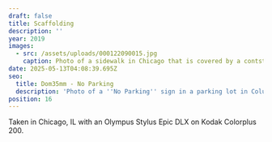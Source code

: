 ```yaml
---
draft: false
title: Scaffolding
description: ''
year: 2019
images:
  - src: /assets/uploads/000122090015.jpg
    caption: Photo of a sidewalk in Chicago that is covered by a contstruction awning.
date: 2025-05-13T04:08:39.695Z
seo:
  title: Dom35mm - No Parking
  description: 'Photo of a ''No Parking'' sign in a parking lot in Columbia, MO (2019).'
position: 16
---
```


Taken in Chicago, IL with an Olympus Stylus Epic DLX on Kodak Colorplus 200.
